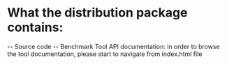 What the distribution package contains:
==================

-- Source code
-- Benchmark Tool API documentation: in order to browse the tool documentation, please start to navigate from index.html file


